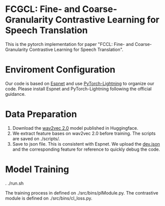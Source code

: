 # FCGCL: Fine- and Coarse-Granularity Contrastive Learning for Speech Translation

This is the pytorch implementation for paper "FCCL: Fine- and Coarse-Granularity Contrastive Learning for Speech Translation".

# Enviroment Configuration

Our code is based on [Espnet](https://github.com/espnet/espnet) and use [PyTorch-Lightning](https://github.com/Lightning-AI/lightning) to organize our code. Please install Espnet and PyTorch-Lightning following the official guidance. 

# Data Preparation
1. Download the [wav2vec 2.0](https://huggingface.co/facebook/wav2vec2-large-960h/tree/main) model published in Huggingface.
2. We extract feature bases on wav2vec 2.0 before training. The scripts are saved on ./scripts/.
3. Save to json file. This is consistent with Espnet. We upload the [dev.json](https://pan.baidu.com/s/1SovS0B8tUEDfUWdMVLW3rA?pwd=votd) and the corresponding feature for reference to quickly debug the code.

# Model Training

. ./run.sh

The training process in defined on ./src/bins/plModule.py. The contrastive module is defined on ./src/bins/cl_loss.py. 

